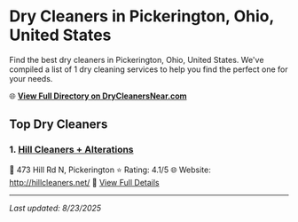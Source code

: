# Dry Cleaners in Pickerington, Ohio, United States

Find the best dry cleaners in Pickerington, Ohio, United States. We've compiled a list of 1 dry cleaning services to help you find the perfect one for your needs.

🌐 **[View Full Directory on DryCleanersNear.com](https://drycleanersnear.com/city/US/Ohio/Pickerington)**

## Top Dry Cleaners

### 1. [Hill Cleaners + Alterations](https://drycleanersnear.com/dryCleaner/689aa0702abe37ea0a65642e/hill-cleaners-alterations)
📍 473 Hill Rd N, Pickerington
⭐ Rating: 4.1/5
🌐 Website: http://hillcleaners.net/
🔗 [View Full Details](https://drycleanersnear.com/dryCleaner/689aa0702abe37ea0a65642e/hill-cleaners-alterations)


---

*Last updated: 8/23/2025*
